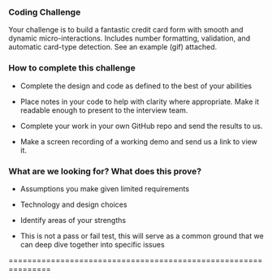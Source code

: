 ### Coding Challenge

Your challenge is to build a fantastic credit card form with smooth and dynamic micro-interactions. Includes number formatting, validation, and automatic card-type detection. See an example (gif) attached.

### How to complete this challenge

- Complete the design and code as defined to the best of your abilities

- Place notes in your code to help with clarity where appropriate. Make it readable enough to present to the interview team.

- Complete your work in your own GitHub repo and send the results to us.

- Make a screen recording of a working demo and send us a link to view it.

### What are we looking for? What does this prove?

- Assumptions you make given limited requirements

- Technology and design choices

- Identify areas of your strengths

- This is not a pass or fail test, this will serve as a common ground that we can deep dive together into specific issues

===============================================================